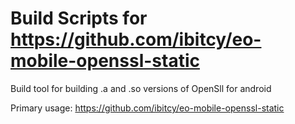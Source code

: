 # Build Scripts for https://github.com/ibitcy/eo-mobile-openssl-static

Build tool for building .a and .so versions of OpenSll for android

Primary usage:
https://github.com/ibitcy/eo-mobile-openssl-static
